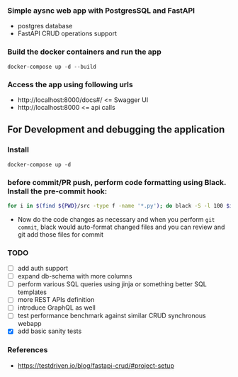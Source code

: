 ### Simple aysnc web app with PostgresSQL and FastAPI 

- postgres database
- FastAPI CRUD operations support

### Build the docker containers and run the app
```
docker-compose up -d --build
```

### Access the app using following urls
- http://localhost:8000/docs#/ <= Swagger UI
- http://localhost:8000  <= api calls

## For Development and debugging the application

### Install
```
docker-compose up -d
```

### before commit/PR push, perform code formatting using Black. Install the pre-commit hook:
```.bash
for i in $(find ${PWD}/src -type f -name '*.py'); do black -S -l 100 $i; done 
```
- Now do the code changes as necessary and when you perform `git commit`, black would auto-format changed files and you can review and git add those files for commit

### TODO
- [ ] add auth support
- [ ] expand db-schema with more columns
- [ ] perform various SQL queries using jinja or something better SQL templates
- [ ] more REST APIs definition
- [ ] introduce GraphQL as well
- [ ] test performance benchmark against similar CRUD synchronous webapp
- [x] add basic sanity tests

### References
- https://testdriven.io/blog/fastapi-crud/#project-setup
